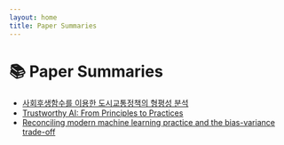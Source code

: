 ```yaml
---
layout: home
title: Paper Summaries
---
```


# 📚 Paper Summaries

- [사회후생함수를 이용한 도시교통정책의 형평성 분석](posts/HyunjooChoi2017)
- [Trustworthy AI: From Principles to Practices](posts/Li2023)
- [Reconciling modern machine learning practice and the bias-variance trade-off](posts/Belkin2019)

